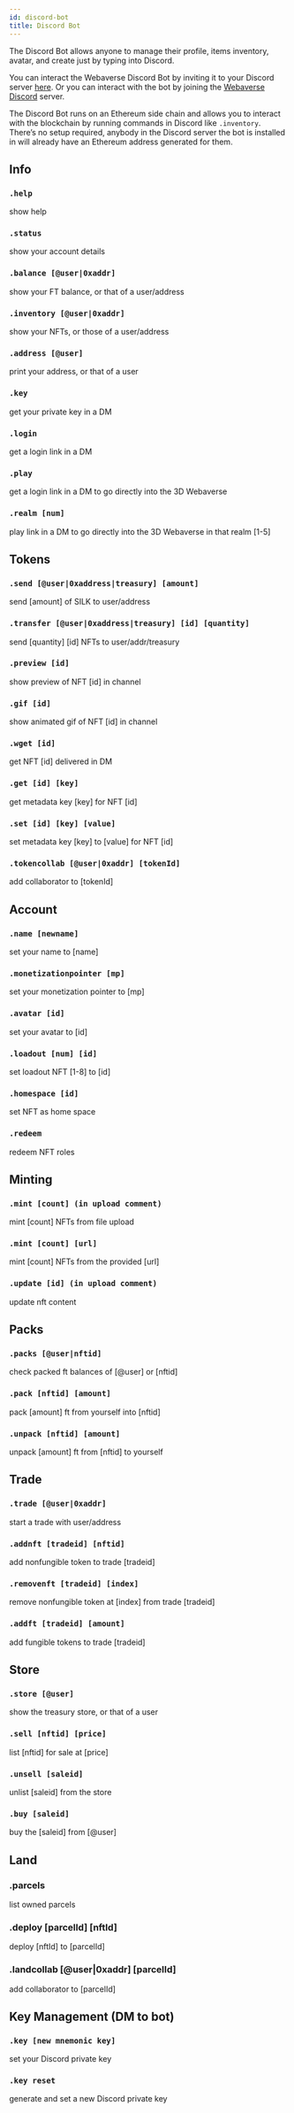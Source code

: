 ```yaml
---
id: discord-bot 
title: Discord Bot 
---
```


The Discord Bot allows anyone to manage their profile, items inventory, avatar, and create just by typing into Discord.

You can interact the Webaverse Discord Bot by inviting it to your Discord server [here](https://discord.com/oauth2/authorize?client_id=758956702669209611&permissions=0&scope=bot). Or you can interact with the bot by joining the [Webaverse Discord](https://discord.gg/3byWubumSa) server.

The Discord Bot runs on an Ethereum side chain and allows you to interact with the blockchain by running commands in Discord like `.inventory`. There’s no setup required, anybody in the Discord server the bot is installed in will already have an Ethereum address generated for them.


## Info 

### `.help`
show help

### `.status`
show your account details

### `.balance [@user|0xaddr]`
show your FT balance, or that of a user/address

### `.inventory [@user|0xaddr]`
show your NFTs, or those of a user/address

### `.address [@user]`
print your address, or that of a user

### `.key`
get your private key in a DM

### `.login`
get a login link in a DM

### `.play`
get a login link in a DM to go directly into the 3D Webaverse

### `.realm [num]`
play link in a DM to go directly into the 3D Webaverse in that realm [1-5]

## Tokens

### `.send [@user|0xaddress|treasury] [amount]`
send [amount] of SILK to user/address

### `.transfer [@user|0xaddress|treasury] [id] [quantity]`
send [quantity] [id] NFTs to user/addr/treasury

### `.preview [id]`
show preview of NFT [id] in channel

### `.gif [id]`
show animated gif of NFT [id] in channel

### `.wget [id]`
get NFT [id] delivered in DM

### `.get [id] [key]`
get metadata key [key] for NFT [id]

### `.set [id] [key] [value]`
set metadata key [key] to [value] for NFT [id]

### `.tokencollab [@user|0xaddr] [tokenId]`
add collaborator to [tokenId]


## Account 

### `.name [newname]`
set your name to [name]

### `.monetizationpointer [mp]`
set your monetization pointer to [mp]

### `.avatar [id]`
set your avatar to [id]

### `.loadout [num] [id]`
set loadout NFT [1-8] to [id]

### `.homespace [id]`
set NFT as home space

### `.redeem`
redeem NFT roles

## Minting

### `.mint [count] (in upload comment)`
mint [count] NFTs from file upload

### `.mint [count] [url]`
mint [count] NFTs from the provided [url]

### `.update [id] (in upload comment)`
update nft content

## Packs

### `.packs [@user|nftid]`
check packed ft balances of [@user] or [nftid]

### `.pack [nftid] [amount]`
pack [amount] ft from yourself into [nftid]

### `.unpack [nftid] [amount]`
unpack [amount] ft from [nftid] to yourself

## Trade

### `.trade [@user|0xaddr]`
start a trade with user/address

### `.addnft [tradeid] [nftid]`
add nonfungible token to trade [tradeid]

### `.removenft [tradeid] [index]`
remove nonfungible token at [index] from trade [tradeid]

### `.addft [tradeid] [amount]`
add fungible tokens to trade [tradeid]

## Store

### `.store [@user]`
show the treasury store, or that of a user

### `.sell [nftid] [price]`
list [nftid] for sale at [price]

### `.unsell [saleid]`
unlist [saleid] from the store

### `.buy [saleid]`
buy the [saleid] from [@user]

## Land

### .parcels
list owned parcels

### .deploy [parcelId] [nftId]
deploy [nftId] to [parcelId]

### .landcollab [@user|0xaddr] [parcelId]
add collaborator to [parcelId]

## Key Management (DM to bot)

### `.key [new mnemonic key]`
set your Discord private key

### `.key reset`
generate and set a new Discord private key